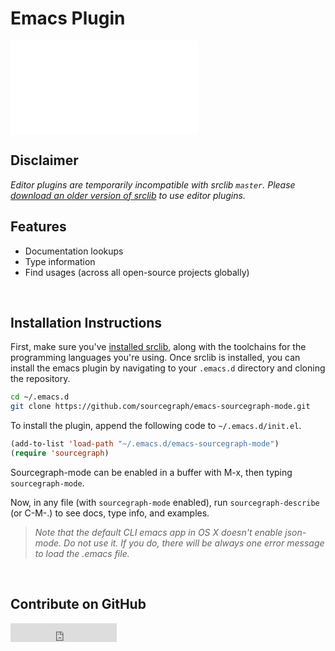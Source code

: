 # Emacs Plugin

<div class="embed-responsive embed-responsive-16by9">
<iframe class="embed-responsive-item" src="//www.youtube.com/embed/cm59qQD6khs" frameborder="0" allowfullscreen></iframe>
</div>

## Disclaimer

*Editor plugins are temporarily incompatible with srclib `master`. Please
[download an older version of srclib](./compatiblebinaries.md) to use editor plugins.*

## Features
- Documentation lookups
- Type information
- Find usages (across all open-source projects globally)

<br>

## Installation Instructions
First, make sure you've [installed srclib](../install.md), along with the toolchains for the programming
languages you're using. Once srclib is installed, you can install the emacs plugin by navigating to your `.emacs.d`
directory and cloning the repository.


```bash
cd ~/.emacs.d
git clone https://github.com/sourcegraph/emacs-sourcegraph-mode.git
```

To install the plugin, append the following code to `~/.emacs.d/init.el`.
```lisp
(add-to-list 'load-path "~/.emacs.d/emacs-sourcegraph-mode")
(require 'sourcegraph)
```

Sourcegraph-mode can be enabled in a buffer with M-x, then typing `sourcegraph-mode`.

Now, in any file (with `sourcegraph-mode` enabled), run `sourcegraph-describe`
(or C-M-.) to see docs, type info, and examples.

[//]: # (Issue #134:  sourcegraph mode for the default CLI emacs under OS X doesn't work)
> *Note that the default CLI emacs app in OS X doesn't enable json-mode. Do not use it. If you do, there will be always one error message to load the .emacs file.*

<br>

## Contribute on GitHub
<iframe src="http://ghbtns.com/github-btn.html?user=sourcegraph&repo=emacs-sourcegraph-mode&type=watch&count=true&size=large"
  allowtransparency="true" frameborder="0" scrolling="0" width="170" height="30"></iframe>

<br>

